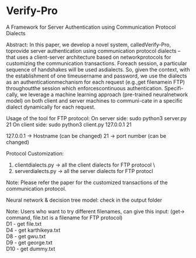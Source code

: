# Verify-Pro
A Framework for Server Authentication using Communication Protocol Dialects

Abstract: In this paper, we develop a novel system, calledVerify-Pro, toprovide server authentication using communication protocol dialects – that uses a client-server architecture based on networkprotocols for customizing the communication transactions. Foreach session, a particular sequence of handshakes will be used asdialects. So, given the context, with the establishment of one timeusername and password, we use the dialects as an authenticationmechanism for each request (e.g.,get filenamein FTP) throughoutthe session which enforcescontinuous authentication. Specifi-cally, we leverage a machine learning approach (pre-trained neuralnetwork model) on both client and server machines to communi-cate in a specific dialect dynamically for each request.

Usage of the tool for FTP protocol:
On server side: sudo python3 server.py 21 
On client side: sudo python3 client.py 127.0.0.1 21

127.0.0.1 -> Hostname (can be changed)
21 -> port number (can be changed)

Protocol Customization:
1. clientdialects.py -> all the client dialects for FTP protocol \
2. serverdialects.py -> all the server dialects for FTP protocl 

Note: Please refer the paper for the customized transactions of the communication protocol.

Neural network & decision tree model: check in the output folder

Note: Users who want to try different filenames, can give this input: (get-> command, file.txt is a filename for FTP protocol)\
D1  - get file.txt\
D4  - get karthikeya.txt \
D8  - get gwu.txt \
D9  - get george.txt \
D10 - get dummy.txt 


